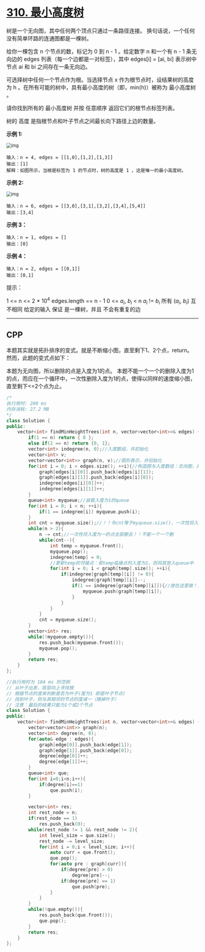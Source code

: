 # [310. 最小高度树](https://leetcode-cn.com/problems/minimum-height-trees/)

树是一个无向图，其中任何两个顶点只通过一条路径连接。 换句话说，一个任何没有简单环路的连通图都是一棵树。

给你一棵包含 n 个节点的数，标记为 0 到 n - 1 。给定数字 n 和一个有 n - 1 条无向边的 edges 列表（每一个边都是一对标签），其中 edges[i] = [ai, bi] 表示树中节点 ai 和 bi 之间存在一条无向边。

可选择树中任何一个节点作为根。当选择节点 x 作为根节点时，设结果树的高度为 h 。在所有可能的树中，具有最小高度的树（即，min(h)）被称为 最小高度树 。

请你找到所有的 最小高度树 并按 任意顺序 返回它们的根节点标签列表。

树的 高度 是指根节点和叶子节点之间最长向下路径上边的数量。

**示例 1:**

<img src="https://assets.leetcode.com/uploads/2020/09/01/e1.jpg" alt="img" style="zoom:80%;" />

```
输入：n = 4, edges = [[1,0],[1,2],[1,3]]
输出：[1]
解释：如图所示，当根是标签为 1 的节点时，树的高度是 1 ，这是唯一的最小高度树。
```

**示例 2:**

<img src="https://assets.leetcode.com/uploads/2020/09/01/e2.jpg" alt="img" style="zoom:80%;" />

```
输入：n = 6, edges = [[3,0],[3,1],[3,2],[3,4],[5,4]]
输出：[3,4]
```

**示例 3：**

```
输入：n = 1, edges = []
输出：[0]
```

**示例 4：**

```
输入：n = 2, edges = [[0,1]]
输出：[0,1]
```


提示：

1 <= n <= 2 * $10^4$
edges.length == n - 1
0 <= $a_i$, $b_i$ < n
$a_i$ != $b_i$
所有 ($a_i$, $b_i$) 互不相同
给定的输入 保证 是一棵树，并且 不会有重复的边

***

## CPP

本题其实就是拓扑排序的变式。就是不断缩小图，直至剩下1、2个点，return。
然而，此题的变式点如下：

本题为无向图，所以删除的点是入度为1的点。
本题不能一个一个的删除入度为1的点，而应在一个循环中，一次性删除入度为1的点，使得以同样的速度缩小图，直至剩下<=2个点为止。

```cpp
/*
执行用时: 200 ms
内存消耗: 27.2 MB
*/
class Solution {
public:
    vector<int> findMinHeightTrees(int n, vector<vector<int>>& edges) {
        if(1 == n) return { 0 };
        else if(2 == n) return {0, 1};
        vector<int> indegree(n, 0);//入度数组，并初始化
        vector<int> v;
        vector<vector<int>> graph(n, v);//图形表示，并初始化
        for(int i = 0; i < edges.size(); ++i){//构造图与入度数组：无向图，两个点都要处理
            graph[edges[i][0]].push_back(edges[i][1]);
            graph[edges[i][1]].push_back(edges[i][0]);
            indegree[edges[i][0]]++;
            indegree[edges[i][1]]++;
        }
        queue<int> myqueue;//装载入度为1的queue
        for(int i = 0; i < n; ++i){
            if(1 == indegree[i]) myqueue.push(i);
        }
        int cnt = myqueue.size();//！！令cnt等于myqueue.size()，一次性将入度为1的点全部删去
        while(n > 2){
            n -= cnt;//一次性将入度为一的点全部删去！！不能一个一个删
            while(cnt--){
                int temp = myqueue.front();
                myqueue.pop();
                indegree[temp] = 0;
                //更新temp的邻接点：若temp临接点的入度为1，则将其放入queue中
                for(int i = 0; i < graph[temp].size(); ++i){
                    if(indegree[graph[temp][i]] != 0){
                        indegree[graph[temp][i]]--;
                        if(1 == indegree[graph[temp][i]]){//放在这里做！只判断邻接点
                            myqueue.push(graph[temp][i]);
                        }
                    }
                }
            }
            cnt = myqueue.size();
        }
        vector<int> res;
        while(!myqueue.empty()){
            res.push_back(myqueue.front());
            myqueue.pop();
        }
        return res;
    }
};
```



```cpp
//执行用时为 104 ms 的范例
// 从叶子出发，层层向上寻找根
// 根据节点的度来判断是否为叶子(度为1 即是叶子节点)
// 找到叶子，则与其相邻的节点的度减一（摘掉叶子）
// 注意：最后的结果只能为1个或2个节点
class Solution {
public:
    vector<int> findMinHeightTrees(int n, vector<vector<int>>& edges) {
        vector<vector<int>> graph(n);
        vector<int> degree(n, 0);
        for(auto& edge : edges){
            graph[edge[0]].push_back(edge[1]);
            graph[edge[1]].push_back(edge[0]);
            degree[edge[0]]++;
            degree[edge[1]]++;
        }
        queue<int> que;
        for(int i=0;i<n;i++){
            if(degree[i]==1)
                que.push(i);
        }

        vector<int> res;
        int rest_node = n;
        if(rest_node == 1)
            res.push_back(0);
        while(rest_node != 1 && rest_node != 2){
            int level_size = que.size();
            rest_node -= level_size;
            for(int i = 0;i < level_size; i++){
                auto curr = que.front();
                que.pop();
                for(auto pre : graph[curr]){
                    if(degree[pre] > 0)
                        degree[pre]--;
                    if(degree[pre] == 1)
                        que.push(pre);
                } 
            }
        }
        while(!que.empty()){
            res.push_back(que.front());
            que.pop();
        }
        return res;
    }
};
```

